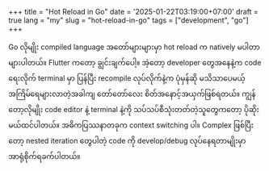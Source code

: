 +++
title = "Hot Reload in Go"
date = '2025-01-22T03:19:00+07:00'
draft = true
lang = "my"
slug = "hot-reload-in-go"
tags = ["development", "go"]
+++

Go လိုမျိုး compiled language အတော်များများမှာ hot reload က natively မပါတာများပါတယ်။ Flutter ကတော့ ချွင်းချက်ပေါ့။ အဲ့တော့ developer တွေအနေနဲ့က code ရေးလိုက် terminal မှာ ပြန်ပြီး recompile လုပ်လိုက်နဲ့က ပုံမှန်ဆို မသိသာပေမယ့် အကြိမ်ရေများလာတဲ့အခါကျ တော်တော်လေး စိတ်အနောင့်အယှက်ဖြစ်ရတယ်။ ကျွန်တော့လိုမျိုး code editor နဲ့ terminal နဲ့ကို သပ်သပ်စီသုံးတတ်တဲ့သူတွေကတော့ ပိုဆိုးမယ်ထင်ပါတယ်။ အဓိကပြဿနာတခုက context switching ပါ။ Complex ဖြစ်ပြီးတော့ nested iteration တွေပါတဲ့ code ကို develop/debug လုပ်နေရတာမျိုးမှာ အာရုံစိုက်ရခက်ပါတယ်။
